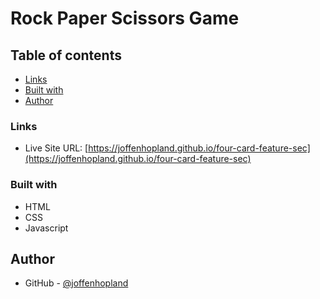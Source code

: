 # Rock Paper Scissors Game

## Table of contents

- [Links](#links)
- [Built with](#built-with)
- [Author](#author)


### Links

- Live Site URL: [https://joffenhopland.github.io/four-card-feature-sec](https://joffenhopland.github.io/four-card-feature-sec)

### Built with

- HTML
- CSS
- Javascript

## Author

- GitHub - [@joffenhopland](https://github.com/Joffenhopland)
